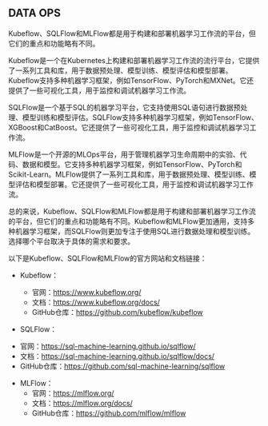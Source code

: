 ## DATA OPS

Kubeflow、SQLFlow和MLFlow都是用于构建和部署机器学习工作流的平台，但它们的重点和功能略有不同。

Kubeflow是一个在Kubernetes上构建和部署机器学习工作流的流行平台，它提供了一系列工具和库，用于数据预处理、模型训练、模型评估和模型部署。Kubeflow支持多种机器学习框架，例如TensorFlow、PyTorch和MXNet。它还提供了一些可视化工具，用于监控和调试机器学习工作流。

SQLFlow是一个基于SQL的机器学习平台，它支持使用SQL语句进行数据预处理、模型训练和模型评估。SQLFlow支持多种机器学习框架，例如TensorFlow、XGBoost和CatBoost。它还提供了一些可视化工具，用于监控和调试机器学习工作流。

MLFlow是一个开源的MLOps平台，用于管理机器学习生命周期中的实验、代码、数据和模型。它支持多种机器学习框架，例如TensorFlow、PyTorch和Scikit-Learn。MLFlow提供了一系列工具和库，用于数据预处理、模型训练、模型评估和模型部署。它还提供了一些可视化工具，用于监控和调试机器学习工作流。

总的来说，Kubeflow、SQLFlow和MLFlow都是用于构建和部署机器学习工作流的平台，但它们的重点和功能略有不同。Kubeflow和MLFlow更加通用，支持多种机器学习框架，而SQLFlow则更加专注于使用SQL进行数据处理和模型训练。选择哪个平台取决于具体的需求和要求。

以下是Kubeflow、SQLFlow和MLFlow的官方网站和文档链接：

* Kubeflow：
  - 官网：https://www.kubeflow.org/
  - 文档：https://www.kubeflow.org/docs/
  - GitHub仓库：https://github.com/kubeflow/kubeflow

* SQLFlow：
 - 官网：https://sql-machine-learning.github.io/sqlflow/
 - 文档：https://sql-machine-learning.github.io/sqlflow/docs/
 - GitHub仓库：https://github.com/sql-machine-learning/sqlflow

* MLFlow：
  - 官网：https://mlflow.org/
  - 文档：https://mlflow.org/docs/
  - GitHub仓库：https://github.com/mlflow/mlflow

